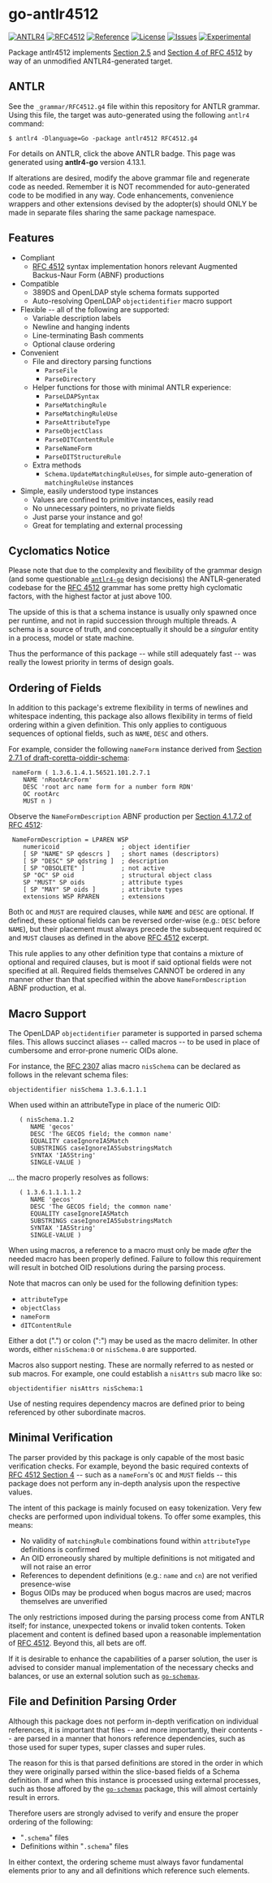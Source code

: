 # go-antlr4512

[![ANTLR4](https://img.shields.io/badge/antlr-blue?label=%E2%92%B6&labelColor=gray&color=magenta&cacheSeconds=86400)](https://www.antlr.org/) [![RFC4512](https://img.shields.io/badge/RFC-4512-blue)](https://datatracker.ietf.org/doc/html/rfc4512) [![Reference](https://pkg.go.dev/badge/github.com/JesseCoretta/go-antlr4512.svg)](https://pkg.go.dev/github.com/JesseCoretta/go-antlr4512) [![License](https://img.shields.io/badge/license-MIT-brightgreen.svg?style=flat)](https://github.com/JesseCoretta/go-antlr4512/blob/main/LICENSE) [![Issues](https://img.shields.io/badge/contributions-welcome-brightgreen.svg?style=flat)](https://github.com/JesseCoretta/go-antlr4512/issues) [![Experimental](https://img.shields.io/badge/experimental-blue?logoColor=blue&label=%F0%9F%A7%AA%20%F0%9F%94%AC&labelColor=blue&color=gray)](https://github.com/JesseCoretta/JesseCoretta/blob/main/EXPERIMENTAL.md)

Package antlr4512 implements [Section 2.5](https://www.rfc-editor.org/rfc/rfc4512.html#section-2.5) and [Section 4 of RFC 4512](https://tools.ietf.org/html/rfc4512#section-4) by way of an unmodified ANTLR4-generated target.

## ANTLR

See the `_grammar/RFC4512.g4` file within this repository for ANTLR grammar. Using this file, the target was auto-generated using the following `antlr4` command:

```
$ antlr4 -Dlanguage=Go -package antlr4512 RFC4512.g4
```

For details on ANTLR, click the above ANTLR badge. This page was generated using **antlr4-go** version 4.13.1.

If alterations are desired, modify the above grammar file and regenerate code as needed. Remember it is NOT recommended for auto-generated code to be modified in any way. Code enhancements, convenience wrappers and other extensions devised by the adopter(s) should ONLY be made in separate files sharing the same package namespace.

## Features

  - Compliant
    - [RFC 4512](https://tools.ietf.org/html/rfc4512) syntax implementation honors relevant Augmented Backus-Naur Form (ABNF) productions
  - Compatible
    - 389DS and OpenLDAP style schema formats supported
    - Auto-resolving OpenLDAP `objectidentifier` macro support
  - Flexible -- all of the following are supported:
    - Variable description labels 
    - Newline and hanging indents 
    - Line-terminating Bash comments
    - Optional clause ordering
  - Convenient
    - File and directory parsing functions
      - `ParseFile`
      - `ParseDirectory`
    - Helper functions for those with minimal ANTLR experience:
      - `ParseLDAPSyntax`
      - `ParseMatchingRule`
      - `ParseMatchingRuleUse`
      - `ParseAttributeType`
      - `ParseObjectClass`
      - `ParseDITContentRule`
      - `ParseNameForm`
      - `ParseDITStructureRule`
    - Extra methods
      - `Schema.UpdateMatchingRuleUses`, for simple auto-generation of `matchingRuleUse` instances
  - Simple, easily understood type instances
    - Values are confined to primitive instances, easily read
    - No unnecessary pointers, no private fields
    - Just parse your instance and go!
    - Great for templating and external processing

## Cyclomatics Notice

Please note that due to the complexity and flexibility of the grammar design (and some questionable [`antlr4-go`](https://pkg.go.dev/github.com/antlr4-go/antlr) design decisions) the ANTLR-generated codebase for the [RFC 4512](https://tools.ietf.org/html/rfc4512) grammar has some pretty high cyclomatic factors, with the highest factor at just above 100.

The upside of this is that a schema instance is usually only spawned once per runtime, and not in rapid succession through multiple threads. A schema is a source of truth, and conceptually it should be a _singular_ entity in a process, model or state machine.

Thus the performance of this package -- while still adequately fast -- was really the lowest priority in terms of design goals.

## Ordering of Fields

In addition to this package's extreme flexibility in terms of newlines and whitespace indenting, this package also allows flexibility in terms of field ordering within a given definition. This only applies to contiguous sequences of optional fields, such as `NAME`, `DESC` and others.

For example, consider the following `nameForm` instance derived from [Section 2.7.1 of draft-coretta-oiddir-schema](https://datatracker.ietf.org/doc/html/draft-coretta-oiddir-schema#section-2.7.1):

```
 nameForm ( 1.3.6.1.4.1.56521.101.2.7.1
	NAME 'nRootArcForm'
	DESC 'root arc name form for a number form RDN'
	OC rootArc
	MUST n )
```

Observe the `NameFormDescription` ABNF production per [Section 4.1.7.2 of RFC 4512](https://www.rfc-editor.org/rfc/rfc4512.html#section-4.1.7.2):

```
 NameFormDescription = LPAREN WSP
	numericoid                 ; object identifier
	[ SP "NAME" SP qdescrs ]   ; short names (descriptors)
	[ SP "DESC" SP qdstring ]  ; description
	[ SP "OBSOLETE" ]          ; not active
	SP "OC" SP oid             ; structural object class
	SP "MUST" SP oids          ; attribute types
	[ SP "MAY" SP oids ]       ; attribute types
	extensions WSP RPAREN      ; extensions
```

Both `OC` and `MUST` are required clauses, while `NAME` and `DESC` are optional. If defined, these optional fields can be reversed order-wise (e.g.: `DESC` before `NAME`), but their placement must always precede the subsequent required `OC` and `MUST` clauses as defined in the above [RFC 4512](https://www.rfc-editor.org/rfc/rfc4512.html) excerpt.

This rule applies to any other definition type that contains a mixture of optional and required clauses, but is moot if said optional fields were not specified at all.  Required fields themselves CANNOT be ordered in any manner other than that specified within the above `NameFormDescription` ABNF production, et al.

## Macro Support

The OpenLDAP `objectidentifier` parameter is supported in parsed schema files.  This allows succinct aliases -- called macros -- to be used in place of cumbersome and error-prone numeric OIDs alone.

For instance, the [RFC 2307](https://datatracker.ietf.org/doc/html/rfc2307) alias macro `nisSchema` can be declared as follows in the relevant schema files:

```
objectidentifier nisSchema 1.3.6.1.1.1
```

When used within an attributeType in place of the numeric OID:

```
   ( nisSchema.1.2
      NAME 'gecos'
      DESC 'The GECOS field; the common name'
      EQUALITY caseIgnoreIA5Match
      SUBSTRINGS caseIgnoreIA5SubstringsMatch
      SYNTAX 'IA5String'
      SINGLE-VALUE )
```

... the macro properly resolves as follows:

```
   ( 1.3.6.1.1.1.1.2
      NAME 'gecos'
      DESC 'The GECOS field; the common name'
      EQUALITY caseIgnoreIA5Match
      SUBSTRINGS caseIgnoreIA5SubstringsMatch
      SYNTAX 'IA5String'
      SINGLE-VALUE )
```

When using macros, a reference to a macro must only be made _after_ the needed macro has been properly defined. Failure to follow this requirement will result in botched OID resolutions during the parsing process.

Note that macros can only be used for the following definition types:

  - `attributeType`
  - `objectClass`
  - `nameForm`
  - `dITContentRule`

Either a dot (".") or colon (":") may be used as the macro delimiter. In other words, either `nisSchema:0` or `nisSchema.0` are supported.

Macros also support nesting. These are normally referred to as nested or sub macros. For example, one could establish a `nisAttrs` sub macro like so:

```
objectidentifier nisAttrs nisSchema:1
```

Use of nesting requires dependency macros are defined prior to being referenced by other subordinate macros.

## Minimal Verification

The parser provided by this package is only capable of the most basic verification checks. For example, beyond the basic required contexts of [RFC 4512 Section 4](https://www.rfc-editor.org/rfc/rfc4512.html#section-4) -- such as a `nameForm`'s `OC` and `MUST` fields -- this package does not perform any in-depth analysis upon the respective values.

The intent of this package is mainly focused on easy tokenization. Very few checks are performed upon individual tokens. To offer some examples, this means:

  - No validity of `matchingRule` combinations found within `attributeType` definitions is confirmed
  - An OID erroneously shared by multiple definitions is not mitigated and will not raise an error
  - References to dependent definitions (e.g.: `name` and `cn`) are not verified presence-wise
  - Bogus OIDs may be produced when bogus macros are used; macros themselves are unverified

The only restrictions imposed during the parsing process come from ANTLR itself; for instance, unexpected tokens or invalid token contents. Token placement and content is defined based upon a reasonable implementation of [RFC 4512](https://www.rfc-editor.org/rfc/rfc4512.html). Beyond this, all bets are off.

If it is desirable to enhance the capabilities of a parser solution, the user is advised to consider manual implementation of the necessary checks and balances, or use an external solution such as [`go-schemax`](https://github.com/JesseCoretta/go-schemax).

## File and Definition Parsing Order

Although this package does not perform in-depth verification on individual references, it is important that files -- and more importantly, their contents -- are parsed in a manner that honors reference dependencies, such as those used for super types, super classes and super rules.

The reason for this is that parsed definitions are stored in the order in which they were originally parsed within the slice-based fields of a Schema definition.  If and when this instance is processed using external processes, such as those affored by the [`go-schemax`](https://github.com/JesseCoretta/go-schemax) package, this will almost certainly result in errors.

Therefore users are strongly advised to verify and ensure the proper ordering of the following:

  - "`.schema`" files
  - Definitions within "`.schema`" files

In either context, the ordering scheme must always favor fundamental elements prior to any and all definitions which reference such elements.

